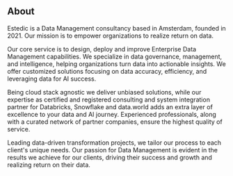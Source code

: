 ## About

<!--

**Here are some ideas to get you started:**

🙋‍♀️ A short introduction - what is your organization all about?
🌈 Contribution guidelines - how can the community get involved?
👩‍💻 Useful resources - where can the community find your docs? Is there anything else the community should know?
🍿 Fun facts - what does your team eat for breakfast?
🧙 Remember, you can do mighty things with the power of [Markdown](https://docs.github.com/github/writing-on-github/getting-started-with-writing-and-formatting-on-github/basic-writing-and-formatting-syntax)
-->
Estedic is a Data Management consultancy based in Amsterdam, founded in 2021. Our mission is to empower organizations to realize return on data.

Our core service is to design, deploy and improve Enterprise Data Management capabilities. We specialize in data governance, management, and intelligence, helping organizations turn data into actionable insights. We offer customized solutions focusing on data accuracy, efficiency, and leveraging data for AI success.

Being cloud stack agnostic we deliver unbiased solutions, while our expertise as certified and registered consulting and system integration partner for Databricks, Snowflake and data.world adds an extra layer of excellence to your data and AI journey. Experienced professionals, along with a curated network of partner companies, ensure the highest quality of service.

Leading data-driven transformation projects, we tailor our process to each client's unique needs. Our passion for Data Management is evident in the results we achieve for our clients, driving their success and growth and realizing return on their data. 
